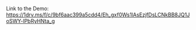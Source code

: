 Link to the Demo: https://1drv.ms/f/c/9bf6aac399a5cdd4/Eh_gxf0Ws1lAsEzjfDsLCNkBB8JQ1JoSWY-lPbRyHNta_g
